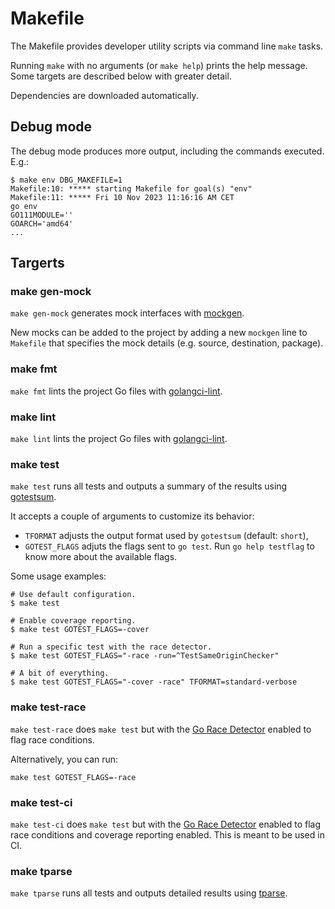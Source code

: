 # Makefile

The Makefile provides developer utility scripts via command line `make` tasks.

Running `make` with no arguments (or `make help`) prints the help message. Some
targets are described below with greater detail.

Dependencies are downloaded automatically.

## Debug mode

The debug mode produces more output, including the commands executed. E.g.:

```shell
$ make env DBG_MAKEFILE=1
Makefile:10: ***** starting Makefile for goal(s) "env"
Makefile:11: ***** Fri 10 Nov 2023 11:16:16 AM CET
go env
GO111MODULE=''
GOARCH='amd64'
...
```

## Targerts

### make gen-mock

`make gen-mock` generates mock interfaces with [mockgen](https://github.com/golang/mock).

New mocks can be added to the project by adding a new `mockgen` line to
`Makefile` that specifies the mock details (e.g. source, destination, package).

### make fmt

`make fmt` lints the project Go files with
[golangci-lint](https://github.com/golangci/golangci-lint).

### make lint

`make lint` lints the project Go files with
[golangci-lint](https://github.com/golangci/golangci-lint).

### make test

`make test` runs all tests and outputs a summary of the results using
[gotestsum](https://pkg.go.dev/gotest.tools/gotestsum).

It accepts a couple of arguments to customize its behavior:

- `TFORMAT` adjusts the output format used by `gotestsum` (default: `short`),
- `GOTEST_FLAGS` adjuts the flags sent to `go test`. Run `go help testflag` to
  know more about the available flags.

Some usage examples:

```shell
# Use default configuration.
$ make test

# Enable coverage reporting.
$ make test GOTEST_FLAGS=-cover

# Run a specific test with the race detector.
$ make test GOTEST_FLAGS="-race -run=^TestSameOriginChecker"

# A bit of everything.
$ make test GOTEST_FLAGS="-cover -race" TFORMAT=standard-verbose
```

### make test-race

`make test-race` does `make test` but with the
[Go Race Detector](https://go.dev/blog/race-detector) enabled to flag race
conditions.

Alternatively, you can run:

```shell
make test GOTEST_FLAGS=-race
```

### make test-ci

`make test-ci` does `make test` but with the
[Go Race Detector](https://go.dev/blog/race-detector) enabled to flag race
conditions and coverage reporting enabled. This is meant to be used in CI.

### make tparse

`make tparse` runs all tests and outputs detailed results using
[tparse](https://github.com/mfridman/tparse).
